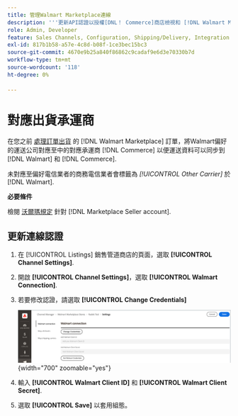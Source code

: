```yaml
---
title: 管理Walmart Marketplace連線
description: '''更新API認證以授權[DNL！ Commerce]商店檢視和 [!DNL Walmart Marketplace]. The connection is required to connect [!DNL Commerce] 產品清單，並同步化存貨、價格、訂單及運送資料，介於 [!DNL Commerce] 還有沃爾瑪。'
role: Admin, Developer
feature: Sales Channels, Configuration, Shipping/Delivery, Integration
exl-id: 817b1b58-a57e-4c8d-b08f-1ce3bec15bc3
source-git-commit: 4670e9b25a840f86862c9cadaf9e6d3e70330b7d
workflow-type: tm+mt
source-wordcount: '118'
ht-degree: 0%

---
```


# 對應出貨承運商

在您之前 [處理訂單出貨](process-orders.md#ship-an-order) 的 [!DNL Walmart Marketplace] 訂單，將Walmart偏好的運送公司對應至中的對應承運商 [!DNL Commerce] 以便運送資料可以同步到 [!DNL Walmart] 和 [!DNL Commerce].

未對應至偏好電信業者的商務電信業者會標籤為 *[!UICONTROL Other Carrier]* 於 [!DNL Walmart].

**必要條件**

檢閱 [沃爾瑪規定](walmart-requirements.md) 針對 [!DNL Marketplace Seller account].

## 更新連線認證

1. 在 [!UICONTROL Listings] 銷售管道商店的頁面，選取 **[!UICONTROL Channel Settings]**.

1. 開啟 **[!UICONTROL Channel Settings]**，選取 **[!UICONTROL Walmart Connection]**.

1. 若要修改認證，請選取 **[!UICONTROL Change Credentials]**

   ![更新Walmart API認證以授權連線](assets/update-connection-credentials.png){width="700" zoomable="yes"}

1. 輸入 **[!UICONTROL Walmart Client ID]** 和 **[!UICONTROL Walmart Client Secret]**.

1. 選取 **[!UICONTROL Save]** 以套用組態。
